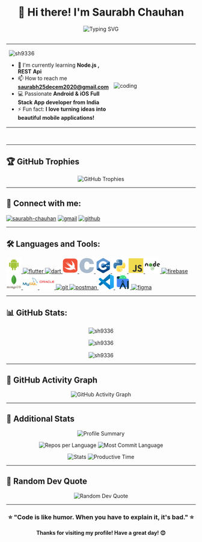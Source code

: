 # <div align="center">👋 Hi there! I'm **Saurabh Chauhan**</div>

<div align="center">
  <img src="https://readme-typing-svg.herokuapp.com?font=Fira+Code&weight=500&size=28&pause=1000&color=36BCF7&center=true&vCenter=true&width=600&lines=Android+%26+iOS+Full+Stack+Developer;Passionate+about+Mobile+Development;Always+Learning+New+Technologies" alt="Typing SVG" />
</div>

<br>

<table align="center">
<tr>
<td width="50%">

<p align="left"> <img src="https://komarev.com/ghpvc/?username=sh9336&label=Profile%20views&color=0e75b6&style=flat" alt="sh9336" /> </p>

- 🌱 I'm currently learning **Node.js , REST Api**
- 📫 How to reach me **saurabh25decem2020@gmail.com**
- 💻 Passionate **Android & iOS Full Stack App developer from India**
- ⚡ Fun fact: **I love turning ideas into beautiful mobile applications!**

</td>
<td width="50%">

<img align="center" alt="coding" width="400" src="https://media1.giphy.com/media/qgQUggAC3Pfv687qPC/giphy.gif">

</td>
</tr>
</table>

<br>

---

## 🏆 **GitHub Trophies**
<p align="center">
  <img src="https://github-profile-trophy.vercel.app/?username=sh9336&theme=onedark&no-frame=true&no-bg=false&margin-w=4&column=7" alt="GitHub Trophies"/>
</p>

---

## 🤝 **Connect with me:**
<p align="left">
<a href="https://linkedin.com/in/saurabh-chauhan-935736202" target="blank"><img align="center" src="https://raw.githubusercontent.com/rahuldkjain/github-profile-readme-generator/master/src/images/icons/Social/linked-in-alt.svg" alt="saurabh-chauhan" height="30" width="40" /></a>
<a href="mailto:saurabh25decem2020@gmail.com" target="blank"><img align="center" src="https://cdn.jsdelivr.net/npm/simple-icons@3.0.1/icons/gmail.svg" alt="gmail" height="30" width="40" /></a>
<a href="https://github.com/sh9336" target="blank"><img align="center" src="https://raw.githubusercontent.com/rahuldkjain/github-profile-readme-generator/master/src/images/icons/Social/github.svg" alt="github" height="30" width="40" /></a>
</p>

---

## 🛠️ **Languages and Tools:**

<p align="left"> 
<a href="https://developer.android.com" target="_blank" rel="noreferrer"> 
  <img src="https://raw.githubusercontent.com/devicons/devicon/master/icons/android/android-original-wordmark.svg" alt="android" width="40" height="40"/> 
</a> 
<a href="https://flutter.dev" target="_blank" rel="noreferrer"> 
  <img src="https://www.vectorlogo.zone/logos/flutterio/flutterio-icon.svg" alt="flutter" width="40" height="40"/> 
</a> 
<a href="https://dart.dev" target="_blank" rel="noreferrer"> 
  <img src="https://www.vectorlogo.zone/logos/dartlang/dartlang-icon.svg" alt="dart" width="40" height="40"/> 
</a> 
<a href="https://developer.apple.com/swift/" target="_blank" rel="noreferrer"> 
  <img src="https://raw.githubusercontent.com/devicons/devicon/master/icons/swift/swift-original.svg" alt="swift" width="40" height="40"/> 
</a> 
<a href="https://www.cprogramming.com/" target="_blank" rel="noreferrer"> 
  <img src="https://raw.githubusercontent.com/devicons/devicon/master/icons/c/c-original.svg" alt="c" width="40" height="40"/> 
</a> 
<a href="https://www.w3schools.com/cpp/" target="_blank" rel="noreferrer"> 
  <img src="https://raw.githubusercontent.com/devicons/devicon/master/icons/cplusplus/cplusplus-original.svg" alt="cplusplus" width="40" height="40"/> 
</a> 
<a href="https://www.python.org" target="_blank" rel="noreferrer"> 
  <img src="https://raw.githubusercontent.com/devicons/devicon/master/icons/python/python-original.svg" alt="python" width="40" height="40"/> 
</a> 
<a href="https://developer.mozilla.org/en-US/docs/Web/JavaScript" target="_blank" rel="noreferrer"> 
  <img src="https://raw.githubusercontent.com/devicons/devicon/master/icons/javascript/javascript-original.svg" alt="javascript" width="40" height="40"/> 
</a> 
<a href="https://nodejs.org" target="_blank" rel="noreferrer"> 
  <img src="https://raw.githubusercontent.com/devicons/devicon/master/icons/nodejs/nodejs-original-wordmark.svg" alt="nodejs" width="40" height="40"/> 
</a> 
<a href="https://firebase.google.com/" target="_blank" rel="noreferrer"> 
  <img src="https://www.vectorlogo.zone/logos/firebase/firebase-icon.svg" alt="firebase" width="40" height="40"/> 
</a> 
<a href="https://www.mongodb.com/" target="_blank" rel="noreferrer"> 
  <img src="https://raw.githubusercontent.com/devicons/devicon/master/icons/mongodb/mongodb-original-wordmark.svg" alt="mongodb" width="40" height="40"/> 
</a> 
<a href="https://www.mysql.com/" target="_blank" rel="noreferrer"> 
  <img src="https://raw.githubusercontent.com/devicons/devicon/master/icons/mysql/mysql-original-wordmark.svg" alt="mysql" width="40" height="40"/> 
</a> 
<a href="https://www.oracle.com/" target="_blank" rel="noreferrer"> 
  <img src="https://raw.githubusercontent.com/devicons/devicon/master/icons/oracle/oracle-original.svg" alt="oracle" width="40" height="40"/> 
</a> 
<a href="https://git-scm.com/" target="_blank" rel="noreferrer"> 
  <img src="https://www.vectorlogo.zone/logos/git-scm/git-scm-icon.svg" alt="git" width="40" height="40"/> 
</a> 
<a href="https://postman.com" target="_blank" rel="noreferrer"> 
  <img src="https://www.vectorlogo.zone/logos/getpostman/getpostman-icon.svg" alt="postman" width="40" height="40"/> 
</a> 
<a href="https://code.visualstudio.com/" target="_blank" rel="noreferrer"> 
  <img src="https://raw.githubusercontent.com/devicons/devicon/master/icons/vscode/vscode-original.svg" alt="vscode" width="40" height="40"/> 
</a> 
<a href="https://developer.android.com/studio" target="_blank" rel="noreferrer"> 
  <img src="https://raw.githubusercontent.com/devicons/devicon/master/icons/androidstudio/androidstudio-original.svg" alt="android studio" width="40" height="40"/> 
</a> 
<a href="https://www.figma.com/" target="_blank" rel="noreferrer"> 
  <img src="https://www.vectorlogo.zone/logos/figma/figma-icon.svg" alt="figma" width="40" height="40"/> 
</a> 
</p>

---

## 📊 **GitHub Stats:**

<p align="center">
<img align="center" src="https://github-readme-stats.vercel.app/api/top-langs?username=sh9336&show_icons=true&locale=en&layout=compact&theme=radical" alt="sh9336" />
</p>

<p align="center">
<img align="center" src="https://github-readme-stats.vercel.app/api?username=sh9336&show_icons=true&locale=en&theme=radical&include_all_commits=true&count_private=true" alt="sh9336" />
</p>

<p align="center">
<img align="center" src="https://github-readme-streak-stats.herokuapp.com/?user=sh9336&theme=radical" alt="sh9336" />
</p>

---

## 🎯 **GitHub Activity Graph**
<p align="center">
  <img src="https://github-readme-activity-graph.vercel.app/graph?username=sh9336&theme=radical&hide_border=true" alt="GitHub Activity Graph"/>
</p>

---

## 🏅 **Additional Stats**

<p align="center">
<img src="https://github-profile-summary-cards.vercel.app/api/cards/profile-details?username=sh9336&theme=radical" alt="Profile Summary"/>
</p>

<p align="center">
<img src="https://github-profile-summary-cards.vercel.app/api/cards/repos-per-language?username=sh9336&theme=radical" alt="Repos per Language"/>
<img src="https://github-profile-summary-cards.vercel.app/api/cards/most-commit-language?username=sh9336&theme=radical" alt="Most Commit Language"/>
</p>

<p align="center">
<img src="https://github-profile-summary-cards.vercel.app/api/cards/stats?username=sh9336&theme=radical" alt="Stats"/>
<img src="https://github-profile-summary-cards.vercel.app/api/cards/productive-time?username=sh9336&theme=radical&utcOffset=5.5" alt="Productive Time"/>
</p>

---

## 💭 **Random Dev Quote**
<p align="center">
  <img src="https://quotes-github-readme.vercel.app/api?type=horizontal&theme=radical" alt="Random Dev Quote"/>
</p>

---

<div align="center">
  
### ⭐ **"Code is like humor. When you have to explain it, it's bad."** ⭐

**Thanks for visiting my profile! Have a great day! 😊**

</div>
